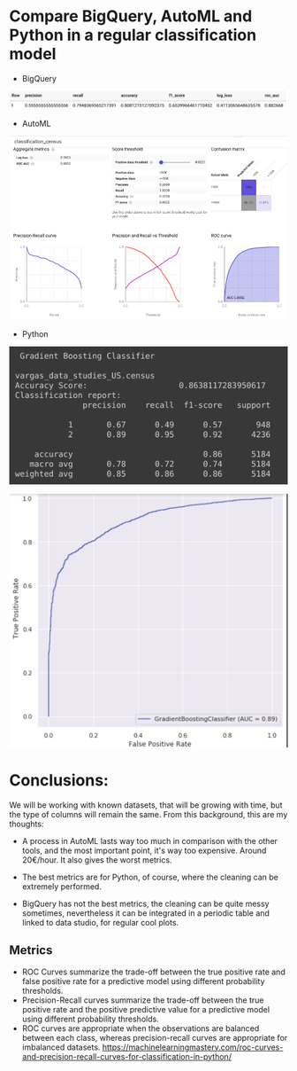 # Compare BigQuery, AutoML and Python in a regular classification model

- BigQuery


![alt](./pics/evaluate.png " ")

- AutoML

![alt](./pics/classification_metris.png " ")

- Python

![alt](./pics/classifiermetricspython1.png "")

![alt](./pics/classifiermetricspython2.png "")

# Conclusions:

We will be working with known datasets, that will be growing with time, but the type of columns will remain the same. From this background, this are my thoughts:

- A process in AutoML lasts way too much in comparison with the other tools, and the most important point, it's way too expensive. Around 20€/hour. It also gives the worst metrics.

- The best metrics are for Python, of course, where the cleaning can be extremely performed.

- BigQuery has not the best metrics, the cleaning can be quite messy sometimes, nevertheless it can be integrated in a periodic table and linked to data studio, for regular cool plots.

## Metrics

- ROC Curves summarize the trade-off between the true positive rate and false positive rate for a predictive model using different probability thresholds.
- Precision-Recall curves summarize the trade-off between the true positive rate and the positive predictive value for a predictive model using different probability thresholds.
- ROC curves are appropriate when the observations are balanced between each class, whereas precision-recall curves are appropriate for imbalanced datasets.
https://machinelearningmastery.com/roc-curves-and-precision-recall-curves-for-classification-in-python/